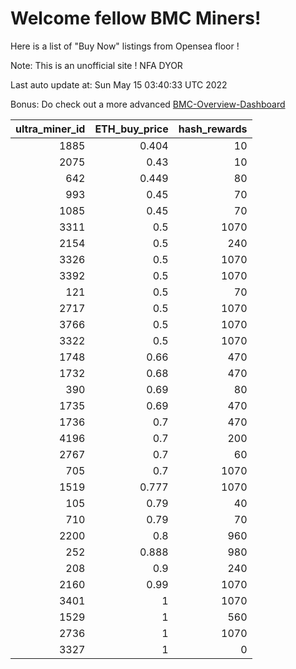# Welcome fellow BMC Miners!
Here is a list of "Buy Now" listings from Opensea floor !

Note: This is an unofficial site ! NFA DYOR

Last auto update at: Sun May 15 03:40:33 UTC 2022

Bonus: Do check out a more advanced [BMC-Overview-Dashboard](https://dune.com/defifunk/BMC-Overview-Dashboard)


|   ultra_miner_id |   ETH_buy_price |   hash_rewards |
|-----------------:|----------------:|---------------:|
|             1885 |           0.404 |             10 |
|             2075 |           0.43  |             10 |
|              642 |           0.449 |             80 |
|              993 |           0.45  |             70 |
|             1085 |           0.45  |             70 |
|             3311 |           0.5   |           1070 |
|             2154 |           0.5   |            240 |
|             3326 |           0.5   |           1070 |
|             3392 |           0.5   |           1070 |
|              121 |           0.5   |             70 |
|             2717 |           0.5   |           1070 |
|             3766 |           0.5   |           1070 |
|             3322 |           0.5   |           1070 |
|             1748 |           0.66  |            470 |
|             1732 |           0.68  |            470 |
|              390 |           0.69  |             80 |
|             1735 |           0.69  |            470 |
|             1736 |           0.7   |            470 |
|             4196 |           0.7   |            200 |
|             2767 |           0.7   |             60 |
|              705 |           0.7   |           1070 |
|             1519 |           0.777 |           1070 |
|              105 |           0.79  |             40 |
|              710 |           0.79  |             70 |
|             2200 |           0.8   |            960 |
|              252 |           0.888 |            980 |
|              208 |           0.9   |            240 |
|             2160 |           0.99  |           1070 |
|             3401 |           1     |           1070 |
|             1529 |           1     |            560 |
|             2736 |           1     |           1070 |
|             3327 |           1     |              0 |